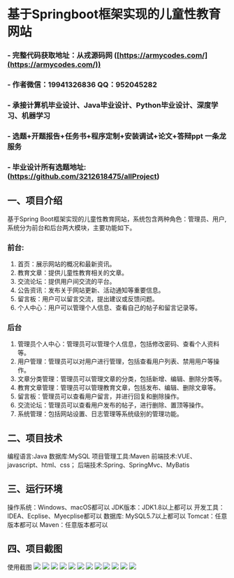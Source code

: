 基于Springboot框架实现的儿童性教育网站
=
### - 完整代码获取地址：从戎源码网 ([https://armycodes.com/](https://armycodes.com/))
### - 作者微信：19941326836  QQ：952045282 
### - 承接计算机毕业设计、Java毕业设计、Python毕业设计、深度学习、机器学习
### - 选题+开题报告+任务书+程序定制+安装调试+论文+答辩ppt 一条龙服务
### - 毕业设计所有选题地址:(https://github.com/3212618475/allProject)


一、项目介绍
---
基于Spring Boot框架实现的儿童性教育网站，系统包含两种角色：管理员、用户,系统分为前台和后台两大模块，主要功能如下。

### 前台:
1. 首页：展示网站的概况和最新资讯。
2. 教育文章：提供儿童性教育相关的文章。
3. 交流论坛：提供用户间交流的平台。
4. 公告资讯：发布关于网站更新、活动通知等重要信息。
5. 留言板：用户可以留言交流，提出建议或反馈问题。
6. 个人中心：用户可以管理个人信息、查看自己的帖子和留言记录等。


### 后台
1. 管理员个人中心：管理员可以管理个人信息，包括修改密码、查看个人资料等。
2. 用户管理：管理员可以对用户进行管理，包括查看用户列表、禁用用户等操作。
3. 文章分类管理：管理员可以管理文章的分类，包括新增、编辑、删除分类等。
4. 教育文章管理：管理员可以管理教育文章，包括发布、编辑、删除文章等。
5. 留言板：管理员可以查看用户留言，并进行回复和删除操作。
6. 交流论坛：管理员可以查看用户发布的帖子，进行删除、置顶等操作。
7. 系统管理：包括网站设置、日志管理等系统级别的管理功能。


二、项目技术
---
编程语言:Java 
数据库:MySQL
项目管理工具:Maven 
前端技术:VUE、javascript、html、css； 
后端技术:Spring、SpringMvc、MyBatis

三、运行环境
---
操作系统：Windows、macOS都可以
JDK版本：JDK1.8以上都可以
开发工具：IDEA、Ecplise、Myecplise都可以
数据库: MySQL5.7以上都可以
Tomcat：任意版本都可以
Maven：任意版本都可以

四、项目截图
---
使用截图
![](image/1.png)
![](image/2.png)
![](image/3.png)
![](image/4.png)
![](image/5.png)
![](image/6.png)
![](image/7.png)
![](image/8.png)
![](image/9.png)
![](image/10.png)
![](image/11.png)
![](image/12.png)
